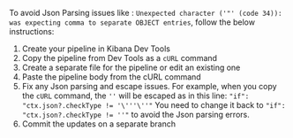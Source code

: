 To avoid Json Parsing issues like : `Unexpected character ('"' (code 34)): was expecting comma to separate OBJECT entries`, follow the below instructions:

1. Create your pipeline in Kibana Dev Tools
2. Copy the pipeline from Dev Tools as a `cURL` command
3. Create a separate file for the pipeline or edit an existing one
4. Paste the pipeline body from the cURL command
5. Fix any Json parsing and escape issues. For example, when you copy the `cURL` command, the `''` will be escaped as in this line: `"if": "ctx.json?.checkType != '\'''\''"` You need to change it back to `"if": "ctx.json?.checkType != ''"` to avoid the Json parsing errors.
6. Commit the updates on a separate branch